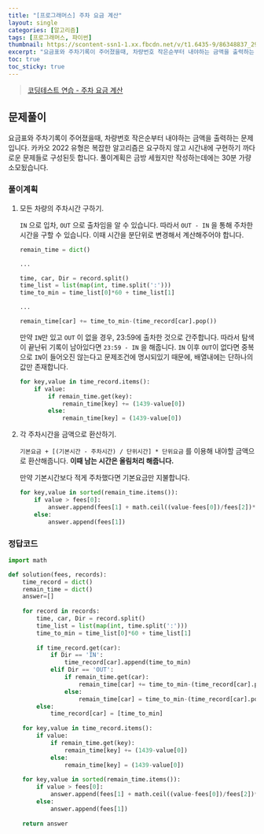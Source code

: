 ```yaml
---
title: "[프로그래머스] 주차 요금 계산"
layout: single
categories: [알고리즘]
tags: [프로그래머스, 파이썬]
thumbnail: https://scontent-ssn1-1.xx.fbcdn.net/v/t1.6435-9/86348837_2966897330028187_5186355868152627200_n.png?_nc_cat=101&ccb=1-5&_nc_sid=09cbfe&_nc_ohc=3JgynnqplCEAX-u02WA&_nc_ht=scontent-ssn1-1.xx&oh=00_AT_I7kOd6qZNQK4sXj49zc-Hd4EYt1pVgN-3gqVk0Py7rQ&oe=627DB7C9
excerpt: "요금표와 주차기록이 주어졌을때, 차량번호 작은순부터 내야하는 금액을 출력하는 문제입니다. 카카오 2022 유형은 복잡한 알고리즘은 요구하지 않고 시간내에 구현하기 까다로운 문제들로 구성된듯 합니다. 풀이계획은 금방 세웠지만 작성하는데에는 30분 가량 소모됬습니다."
toc: true
toc_sticky: true
---
```


> [코딩테스트 연습 - 주차 요금 계산](https://programmers.co.kr/learn/courses/30/lessons/92341)
>

## 문제풀이

요금표와 주차기록이 주어졌을때, 차량번호 작은순부터 내야하는 금액을 출력하는 문제입니다. 카카오 2022 유형은 복잡한 알고리즘은 요구하지 않고 시간내에 구현하기 까다로운 문제들로 구성된듯 합니다. 풀이계획은 금방 세웠지만 작성하는데에는 30분 가량 소모됬습니다.

### 풀이계획

1. 모든 차량의 주차시간 구하기.
    
    `IN` 으로 입차, `OUT` 으로 출차임을 알 수 있습니다. 따라서 `OUT - IN` 을 통해 주차한 시간을 구할 수 있습니다. 이때 시간을 분단위로 변경해서 계산해주어야 합니다.
    
    ```python
    remain_time = dict()
    
    ...
    
    time, car, Dir = record.split()
    time_list = list(map(int, time.split(':')))
    time_to_min = time_list[0]*60 + time_list[1]
    
    ...
    
    remain_time[car] += time_to_min-(time_record[car].pop())
    ```
    
    만약 `IN`만 있고 `OUT` 이 없을 경우, 23:59에 출차한 것으로 간주합니다. 따라서 탐색이 끝난뒤 기록이 남아있다면 `23:59 - IN` 을 해줍니다. `IN` 이후 `OUT`이 없다면 중복으로 `IN`이 들어오진 않는다고 문제조건에 명시되있기 때문에, 배열내에는 단하나의 값만 존재합니다.
    
    ```python
    for key,value in time_record.items():
    	if value:
    		if remain_time.get(key):
    			remain_time[key] += (1439-value[0])
    		else:
    			remain_time[key] = (1439-value[0])
    ```
    

1. 각 주차시간을 금액으로 환산하기.
    
    `기본요금 + [(기본시간 - 주차시간) / 단위시간] * 단위요금` 를 이용해 내야할 금액으로 환산해줍니다. **이때 남는 시간은 올림처리 해줍니다.**
    
    만약 기본시간보다 적게 주차했다면 기본요금만 지불합니다.
    
    ```python
    for key,value in sorted(remain_time.items()):
    	if value > fees[0]:
    		answer.append(fees[1] + math.ceil((value-fees[0])/fees[2])*fees[3])
    	else:
    		answer.append(fees[1])
    ```
    

### 정답코드

```python
import math

def solution(fees, records):
    time_record = dict()
    remain_time = dict()
    answer=[]
    
    for record in records:
        time, car, Dir = record.split()
        time_list = list(map(int, time.split(':')))
        time_to_min = time_list[0]*60 + time_list[1]
        
        if time_record.get(car):
            if Dir == 'IN':
                time_record[car].append(time_to_min)
            elif Dir == 'OUT':
                if remain_time.get(car):
                    remain_time[car] += time_to_min-(time_record[car].pop())
                else:
                    remain_time[car] = time_to_min-(time_record[car].pop())
        else:
            time_record[car] = [time_to_min]
            
    for key,value in time_record.items():
        if value:
            if remain_time.get(key):
                remain_time[key] += (1439-value[0])
            else:
                remain_time[key] = (1439-value[0])
            
    for key,value in sorted(remain_time.items()):
        if value > fees[0]:
            answer.append(fees[1] + math.ceil((value-fees[0])/fees[2])*fees[3])
        else:
            answer.append(fees[1])
    
    return answer
```